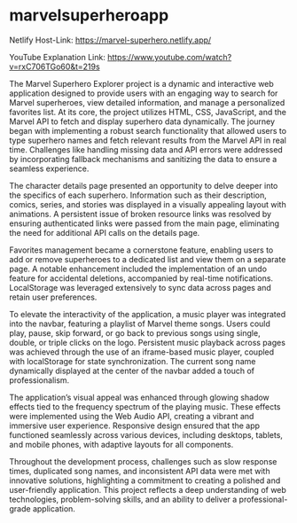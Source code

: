 # marvelsuperheroapp

Netlify Host-Link:  https://marvel-superhero.netlify.app/

YouTube Explanation Link:  https://www.youtube.com/watch?v=rxC706TGo60&t=219s

The Marvel Superhero Explorer project is a dynamic and interactive web application designed to provide users with an engaging way to search for Marvel superheroes, view detailed information, and manage a personalized favorites list. At its core, the project utilizes HTML, CSS, JavaScript, and the Marvel API to fetch and display superhero data dynamically. The journey began with implementing a robust search functionality that allowed users to type superhero names and fetch relevant results from the Marvel API in real time. Challenges like handling missing data and API errors were addressed by incorporating fallback mechanisms and sanitizing the data to ensure a seamless experience.

The character details page presented an opportunity to delve deeper into the specifics of each superhero. Information such as their description, comics, series, and stories was displayed in a visually appealing layout with animations. A persistent issue of broken resource links was resolved by ensuring authenticated links were passed from the main page, eliminating the need for additional API calls on the details page.

Favorites management became a cornerstone feature, enabling users to add or remove superheroes to a dedicated list and view them on a separate page. A notable enhancement included the implementation of an undo feature for accidental deletions, accompanied by real-time notifications. LocalStorage was leveraged extensively to sync data across pages and retain user preferences.

To elevate the interactivity of the application, a music player was integrated into the navbar, featuring a playlist of Marvel theme songs. Users could play, pause, skip forward, or go back to previous songs using single, double, or triple clicks on the logo. Persistent music playback across pages was achieved through the use of an iframe-based music player, coupled with localStorage for state synchronization. The current song name dynamically displayed at the center of the navbar added a touch of professionalism.

The application’s visual appeal was enhanced through glowing shadow effects tied to the frequency spectrum of the playing music. These effects were implemented using the Web Audio API, creating a vibrant and immersive user experience. Responsive design ensured that the app functioned seamlessly across various devices, including desktops, tablets, and mobile phones, with adaptive layouts for all components.

Throughout the development process, challenges such as slow response times, duplicated song names, and inconsistent API data were met with innovative solutions, highlighting a commitment to creating a polished and user-friendly application. This project reflects a deep understanding of web technologies, problem-solving skills, and an ability to deliver a professional-grade application.
